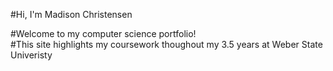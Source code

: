 #Hi, I'm Madison Christensen

#Welcome to my computer science portfolio!  
#This site highlights my coursework thoughout my 3.5 years at Weber State Univeristy
